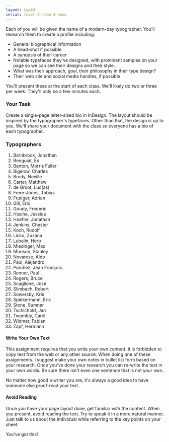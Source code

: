```yaml
---
layout: type3
serial: level-3-item-3-home
---
```

Each of you will be given the name of a modern-day typographer. You'll research them to create a profile including:

<ul class="hasBullets">
	<li>General biographical information</li>
	<li>A head-shot if possible</li>
	<li>A synopsis of their career</li>
	<li>Notable typefaces they've designed, with prominent samples on your page so we can see their designs and their style.</li>
	<li>What was their approach, goal, their philosophy in their type design?</li>
	<li>Their web site and social media handles, if possible</li>
</ul>

You'll present these at the start of each class. We'll likely do two or three per week. They'll only be a few minutes each.

### Your Task

Create a single-page letter-sized bio in InDesign. The layout should be inspired by the typographer's typefaces. Other than that, the design is up to you. We'll share your document with the class so everyone has a bio of each typographer.

### Typographers

<ol class="columns3">
	<li>Barnbrook, Jonathan</li>
	<li>Benguiat, Ed</li>
	<li>Benton, Morris Fuller</li>
	<li>Bigelow, Charles</li>
	<li>Brody, Neville</li>
	<li>Carter, Matthew</li>
	<li>de Groot, Luc(as)</li>
	<li>Frere-Jones, Tobias</li>
	<li>Frutiger, Adrian</li>
	<li>Gill, Eric</li>
	<li>Goudy, Frederic</li>
	<li>Hische, Jessica</li>
	<li>Hoefler, Jonathan</li>
	<li>Jenkins, Chester</li>
	<li>Koch, Rudolf</li>
	<li>Licko, Zuzana</li>
	<li>Lubalin, Herb</li>
	<li>Miedinger, Max</li>
	<li>Morison, Stanley</li>
	<li>Novarese, Aldo</li>
	<li>Paul, Alejandro</li>
	<li>Porchez, Jean François</li>
	<li>Renner, Paul</li>
	<li>Rogers, Bruce</li>
	<li>Scaglione, José</li>
	<li>Slimbach, Robert</li>
	<li>Sowersby, Kris</li>
	<li>Spiekermann, Erik</li>
	<li>Stone, Sumner</li>
	<li>Tschichold, Jan</li>
	<li>Twombly, Carol</li>
	<li>Widmer, Fabian</li>
	<li>Zapf, Hermann</li>
</ol>

#### Write Your Own Text

This assignment requires that you write your own content. It is forbidden to copy text from the web or any other source. When doing one of these assignments. I suggest make your own notes in bullet list form based on your research. Once you've done your research you can re-write the text in your own words. Be sure there isn't even one sentence that is not your own.

No matter how good a writer you are, it's always a good idea to have someone else proof-read your text.

#### Avoid Reading

Once you have your page layout done, get familiar with the content. When you present, avoid reading the text. Try to speak it in a more natural manner. Just talk to us about the individual while referring to the key points on your sheet.

You've got this!